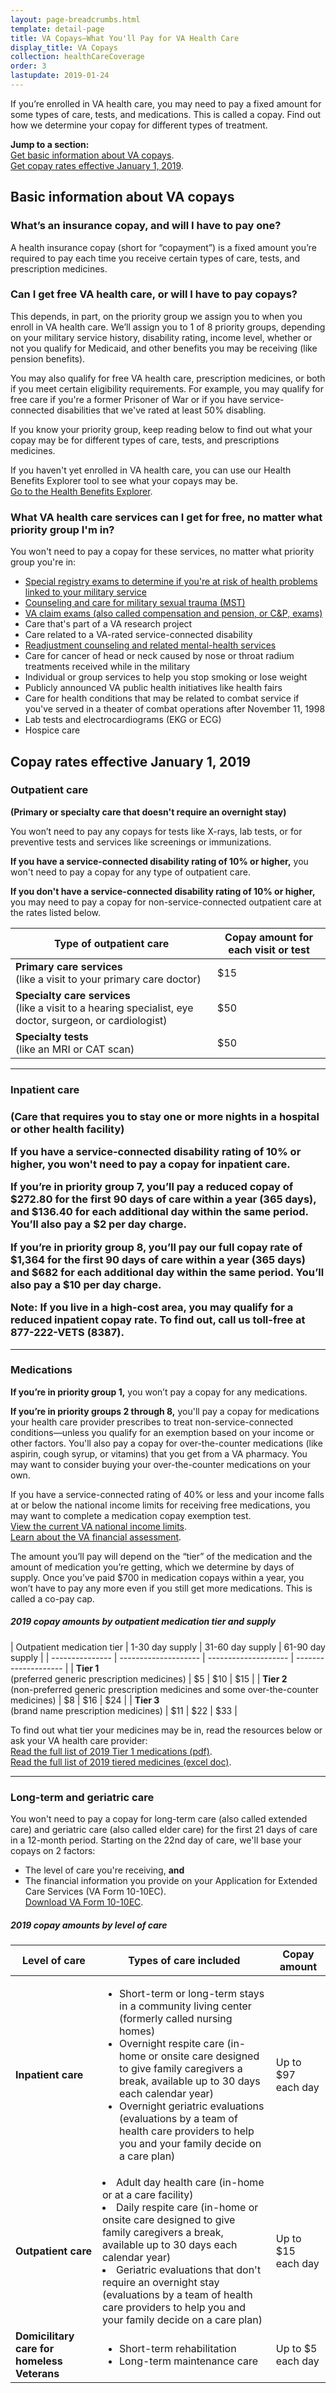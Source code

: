 ```yaml
---
layout: page-breadcrumbs.html
template: detail-page
title: VA Copays—What You'll Pay for VA Health Care
display_title: VA Copays
collection: healthCareCoverage
order: 3
lastupdate: 2019-01-24
---
```


<div class="va-introtext">

If you’re enrolled in VA health care, you may need to pay a fixed amount for some types of care, tests, and medications. This is called a copay. Find out how we determine your copay for different types of treatment.

</div>

<b>Jump to a section:</b> <br>
[Get basic information about VA copays](#copays-basic). <br>
[Get copay rates effective January 1, 2019](#copays-rates).

<span id="copays-basic"></span>

<h2>Basic information about VA copays</h2>
 
<div itemscope itemtype="http://schema.org/Question">
<h3 itemprop="name">What’s an insurance copay, and will I have to pay one?</h3>
<div itemprop="acceptedAnswer" itemscope itemtype="http://schema.org/Answer">
<div itemprop="text">

A health insurance copay (short for “copayment”) is a fixed amount you’re required to pay each time you receive certain types of care, tests, and prescription medicines. 

</div>
</div>
</div>

<div itemscope itemtype="http://schema.org/Question">
<h3 itemprop="name">Can I get free VA health care, or will I have to pay copays?</h3>
<div itemprop="acceptedAnswer" itemscope itemtype="http://schema.org/Answer">
<div itemprop="text">

This depends, in part, on the priority group we assign you to when you enroll in VA health care. We’ll assign you to 1 of 8 priority groups, depending on your military service history, disability rating, income level, whether or not you qualify for Medicaid, and other benefits you may be receiving (like pension benefits). 

You may also qualify for free VA health care, prescription medicines, or both if you meet certain eligibility requirements. For example, you may qualify for free care if you're a former Prisoner of War or if you have service-connected disabilities that we've rated at least 50% disabling.

If you know your priority group, keep reading below to find out what your copay may be for different types of care, tests, and prescriptions medicines. 

If you haven't yet enrolled in VA health care, you can use our Health Benefits Explorer tool to see what your copays may be. <br>
[Go to the Health Benefits Explorer]( http://hbexplorer.vacloud.us/).

</div>
</div>
</div>

<div itemscope itemtype="http://schema.org/Question">
<h3 itemprop="name">What VA health care services can I get for free, no matter what priority group I'm in?</h3>
<div itemprop="acceptedAnswer" itemscope itemtype="http://schema.org/Answer">
<div itemprop="text">

You won't need to pay a copay for these services, no matter what priority group you're in:

- [Special registry exams to determine if you're at risk of health problems linked to your military service](/health-care/health-needs-conditions/health-issues-related-to-service-era/)
- [Counseling and care for military sexual trauma (MST)](/health-care/health-needs-conditions/military-sexual-trauma/) 
- [VA claim exams (also called compensation and pension, or C&P, exams)](/disability/va-claim-exam/)
- Care that's part of a VA research project
- Care related to a VA-rated service-connected disability
- [Readjustment counseling and related mental-health services](/health-care/health-needs-conditions/mental-health/)
-	Care for cancer of head or neck caused by nose or throat radium treatments received while in the military
-	Individual or group services to help you stop smoking or lose weight
-	Publicly announced VA public health initiatives like health fairs
-	Care for health conditions that may be related to combat service if you've served in a theater of combat operations after November 11, 1998 
- Lab tests and electrocardiograms (EKG or ECG)
- Hospice care

</div>
</div>
</div>

<span id="copays-rates"></span>

<h2>Copay rates effective January 1, 2019</h2>

<h3>Outpatient care</h3>
<b>(Primary or specialty care that doesn't require an overnight stay)</b>

You won’t need to pay any copays for tests like X-rays, lab tests, or for preventive tests and services like screenings or immunizations.

<b>If you have a service-connected disability rating of 10% or higher,</b> you won't need to pay a copay for any type of outpatient care.

<b>If you don't have a service-connected disability rating of 10% or higher,</b> you may need to pay a copay for non-service-connected outpatient care at the rates listed below.

| Type of outpatient care | Copay amount for each visit or test | 
| ---------- | --------------- | 
| <b>Primary care services</b> <br>(like a visit to your primary care doctor)    | $15                | 
| <b>Specialty care services</b> <br>(like a visit to a hearing specialist, eye doctor, surgeon, or cardiologist)     | $50                | 
| <b>Specialty tests</b> <br>(like an MRI or CAT scan)         | $50                | 

------

<h3>Inpatient care<h3>
<b>(Care that requires you to stay one or more nights in a hospital or other health facility)</b>

<b>If you have a service-connected disability rating of 10% or higher,</b> you won't need to pay a copay for inpatient care.

<b>If you’re in priority group 7,</b> you’ll pay a reduced copay of $272.80 for the first 90 days of care within a year (365 days), and $136.40 for each additional day within the same period. You’ll also pay a $2 per day charge.

<b>If you’re in priority group 8,</b> you’ll pay our full copay rate of $1,364 for the first 90 days of care within a year (365 days) and $682 for each additional day within the same period. You’ll also pay a $10 per day charge.
 	 
<b>Note:</b> If you live in a high-cost area, you may qualify for a reduced inpatient copay rate. To find out, call us toll-free at 877-222-VETS (8387).

------

<h3>Medications</h3>

<b>If you’re in priority group 1,</b> you won’t pay a copay for any medications.

<b>If you’re in priority groups 2 through 8,</b> you'll pay a copay for medications your health care provider prescribes to treat non-service-connected conditions—unless you qualify for an exemption based on your income or other factors. You'll also pay a copay for over-the-counter medications (like aspirin, cough syrup, or vitamins) that you get from a VA pharmacy. You may want to consider buying your over-the-counter medications on your own.

If you have a service-connected rating of 40% or less and your income falls at or below the national income limits for receiving free medications, you may want to complete a medication copay exemption test. <br>
[View the current VA national income limits](http://nationalincomelimits.vaftl.us/). <br>
[Learn about the VA financial assessment](https://www.va.gov/HEALTHBENEFITS/cost/financial_assessment.asp).

The amount you’ll pay will depend on the “tier” of the medication and the amount of medication you’re getting, which we determine by days of supply. Once you’ve paid $700 in medication copays within a year, you won’t have to pay any more even if you still get more medications. This is called a co-pay cap.

<h5>2019 copay amounts by outpatient medication tier and supply</h5>
| Outpatient medication tier | 1-30 day supply | 31-60 day supply | 61-90 day supply |
| --------------- | -------------------- | -------------------- | -------------------- |
| <b>Tier 1</b><br> (preferred generic prescription medicines)        | $5                | $10                | $15                |
| <b>Tier 2</b><br> (non-preferred generic prescription medicines and some over-the-counter medicines)        | $8                | $16                | $24                |
| <b>Tier 3</b><br> (brand name prescription medicines)        | $11                | $22                | $33                |

To find out what tier your medicines may be in, read the resources below or ask your VA health care provider: <br>
[Read the full list of 2019 Tier 1 medications (pdf)](https://www.pbm.va.gov/PBM/Tiered_Copay/Tier_1_CO-PAY_MEDICATION_LIST.pdf). <br>
[Read the full list of 2019 tiered medicines (excel doc)](http://www.pbm.va.gov/PBM/Tiered_Copay/TierCopayExcelPPSN.xlsx).

------

<h3>Long-term and geriatric care</h3>

You won't need to pay a copay for long-term care (also called extended care) and geriatric care (also called elder care) for the first 21 days of care in a 12-month period. Starting on the 22nd day of care, we'll base your copays on 2 factors:
- The level of care you're receiving, **and**
- The financial information you provide on your Application for Extended Care Services (VA Form 10-10EC).<br>
[Download VA Form 10-10EC](https://www.va.gov/vaforms/medical/pdf/vha-10-10EC-fill.pdf).

<h5>2019 copay amounts by level of care</h5>

|Level of care | Types of care included | Copay amount |
| --------------- | -------------------- | -------------------- |
|<b>Inpatient care</b> | <ul><li>Short-term or long-term stays in a community living center (formerly called nursing homes)</li><li>Overnight respite care (in-home or onsite care designed to give family caregivers a break, available up to 30 days each calendar year)</li><li>Overnight geriatric evaluations (evaluations by a team of health care providers to help you and your family decide on a care plan)</li></ul> | Up to $97 each day |
|<b>Outpatient care</b> | <li>Adult day health care (in-home or at a care facility)</li><li>Daily respite care (in-home or onsite care designed to give family caregivers a break, available up to 30 days each calendar year)</li><li>Geriatric evaluations that don't require an overnight stay (evaluations by a team of health care providers to help you and your family decide on a care plan)</li></ul> | Up to $15 each day |
|<b>Domicilitary care for homeless Veterans</b> | <ul><li>Short-term rehabilitation</li><li>Long-term maintenance care</li></ul> | Up to $5 each day |

